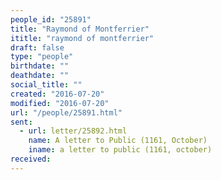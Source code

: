 ```yaml
---
people_id: "25891"
title: "Raymond of Montferrier"
ititle: "raymond of montferrier"
draft: false
type: "people"
birthdate: ""
deathdate: ""
social_title: ""
created: "2016-07-20"
modified: "2016-07-20"
url: "/people/25891.html"
sent:
  - url: letter/25892.html
    name: A letter to Public (1161, October)
    iname: a letter to public (1161, october)
received:
---
```

